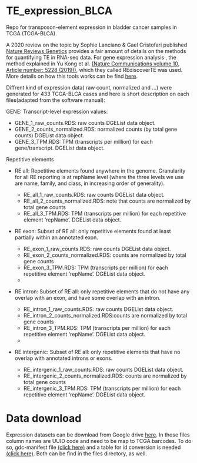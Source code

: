 # TE_expression_BLCA
Repo  for transposon-element expression in bladder cancer samples in TCGA (TCGA-BLCA).

A 2020 review on the topic by  Sophie Lanciano & Gael Cristofari published [Nature Reviews Genetics](https://www.nature.com/articles/s41576-020-0251-y?proof=t) provides a fair amount of details on the methods for quantifying TE in RNA-seq data. 
For gene expression analysis , the method explained in Yu Kong et al. [(Nature Communications volume 10, Article number: 5228 (2019))](https://www.nature.com/articles/s41467-019-13035-2), which they called REdiscoverTE was used. More details on how this tools works can be find [here](http://research-pub.gene.com/REdiscoverTEpaper/software/REdiscoverTE_README.html).

Diffrent kind of expression data( raw count, normalized and ...)  were generated for 433 TCGA-BLCA cases and here is short description on each files(adapted from the software manual):

GENE: Transcript-level expression values:

- GENE_1_raw_counts.RDS: raw counts DGEList data object.
- GENE_2_counts_normalized.RDS: normalized counts (by total gene counts) DGEList data object.
- GENE_3_TPM.RDS: TPM (transcripts per million) for each gene/transcript. DGEList data object.

Repetitive elements

- RE all: Repetitive elements found anywhere in the genome. Granularity for all RE reporting is at repName level (where the three levels we use are name, family, and class, in increasing order of generality).
  - RE_all_1_raw_counts.RDS: raw counts DGEList data object.
  - RE_all_2_counts_normalized.RDS: note that counts are normalized by total gene counts
  - RE_all_3_TPM.RDS: TPM (transcripts per million) for each repetitive element ‘repName’. DGEList data object.

- RE exon: Subset of RE all: only repetitive elements found at least partially within an annotated exon.
  - RE_exon_1_raw_counts.RDS: raw counts DGEList data object.
  - RE_exon_2_counts_normalized.RDS: counts are normalized by total gene counts
   - RE_exon_3_TPM.RDS: TPM (transcripts per million) for each repetitive element ‘repName’. DGEList data object.
   - 
- RE intron: Subset of RE all: only repetitive elements that do not have any overlap with an exon, and have some overlap with an intron.
  - RE_intron_1_raw_counts.RDS: raw counts DGEList data object.
  - RE_intron_2_counts_normalized.RDS:counts are normalized by total gene counts
  - RE_intron_3_TPM.RDS: TPM (transcripts per million) for each repetitive element ‘repName’. DGEList data object.
  - 
- RE intergenic: Subset of RE all: only repetitive elements that have no overlap with annotated introns or exons.
  - RE_intergenic_1_raw_counts.RDS: raw counts DGEList data object.
  - RE_intergenic_2_counts_normalized.RDS: counts are normalized by total gene counts
  - RE_intergenic_3_TPM.RDS: TPM (transcripts per million) for each repetitive element ‘repName’. DGEList data object.


# Data download 
Expression datasets can be download from Google drive [here](https://drive.google.com/drive/folders/132nV7uf3aLp3a8NzRK5GKgGuULo4xu2e?usp=sharing). In those files column names are UUID code and need to be map to TCGA barcodes. To do so, gdc-manifest file [(click here)](https://raw.githubusercontent.com/hamidghaedi/TE_expression_BLCA/main/files/gdc_manifest_20210427_164957.txt) and a table for id conversion is needed [(click here)](https://raw.githubusercontent.com/hamidghaedi/TE_expression_BLCA/main/files/id_table.csv). Both can be find in the files directory, as well. 
